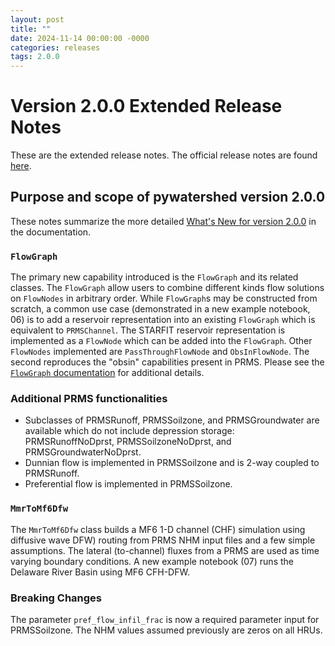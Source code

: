 ```yaml
---
layout: post
title: ""
date: 2024-11-14 00:00:00 -0000
categories: releases
tags: 2.0.0
---
```


# Version 2.0.0 Extended Release Notes

These are the extended release notes. The official release notes are found
[here](https://github.com/EC-USGS/pywatershed/releases/tag/2.0.0).

## Purpose and scope of pywatershed version 2.0.0

These notes summarize the more detailed [What's New for version 2.0.0](https://pywatershed.readthedocs.io/en/latest/whats-new.html#v2-2-0-14-november-2024) in the documentation.

### `FlowGraph`
The primary new capability introduced is the `FlowGraph` and its related classes.
The `FlowGraph` allow users to combine different kinds flow solutions on `FlowNodes` in
arbitrary order. While `FlowGraph`s may be constructed from scratch, a common use case
(demonstrated in a new example notebook, 06) is to add a reservoir representation
into an existing `FlowGraph` which is equivalent to `PRMSChannel`. The STARFIT
reservoir representation is implemented as a `FlowNode` which can be added into
the `FlowGraph`. Other `FlowNodes` implemented are `PassThroughFlowNode` and
`ObsInFlowNode`. The second reproduces the "obsin" capabilities present in PRMS.
Please see the [`FlowGraph` documentation](https://pywatershed.readthedocs.io/en/latest/api/generated/pywatershed.FlowGraph.html#pywatershed.FlowGraph) for additional details.


### Additional PRMS functionalities
- Subclasses of PRMSRunoff, PRMSSoilzone, and PRMSGroundwater are available
  which do not include depression storage: PRMSRunoffNoDprst, PRMSSoilzoneNoDprst, and PRMSGroundwaterNoDprst.
- Dunnian flow is implemented in PRMSSoilzone and is 2-way coupled to PRMSRunoff.
- Preferential flow is implemented in PRMSSoilzone.


### `MmrToMf6Dfw`
The `MmrToMf6Dfw` class builds a MF6 1-D channel (CHF) simulation using diffusive wave
DFW) routing from PRMS NHM input files and a few simple assumptions. The
lateral (to-channel) fluxes from a PRMS are used as time varying boundary
conditions. A new example notebook (07) runs the Delaware River Basin using MF6 CFH-DFW.


### Breaking Changes
The parameter `pref_flow_infil_frac` is now a required parameter input for PRMSSoilzone. The
NHM values assumed previously are zeros on all HRUs.
